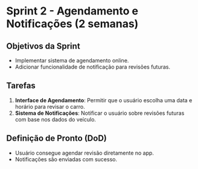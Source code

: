 # Sprint 2 - Agendamento e Notificações (2 semanas)

## Objetivos da Sprint
- Implementar sistema de agendamento online.
- Adicionar funcionalidade de notificação para revisões futuras.

## Tarefas
1. **Interface de Agendamento**: Permitir que o usuário escolha uma data e horário para revisar o carro.
2. **Sistema de Notificações**: Notificar o usuário sobre revisões futuras com base nos dados do veículo.

## Definição de Pronto (DoD)
- Usuário consegue agendar revisão diretamente no app.
- Notificações são enviadas com sucesso.